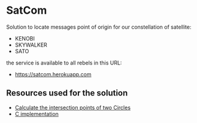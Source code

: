 # SatCom

Solution to locate messages point of origin for our constellation of satellite:

- KENOBI
- SKYWALKER
- SATO

the service is available to all rebels in this URL:
- https://satcom.herokuapp.com

## Resources used for the solution

- [Calculate the intersection points of two Circles](https://www.xarg.org/2016/07/calculate-the-intersection-points-of-two-circles/)
- [C implementation](http://paulbourke.net/geometry/circlesphere/tvoght.c)


